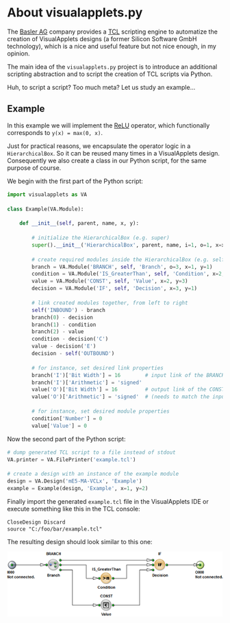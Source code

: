 # About visualapplets.py

The [Basler AG](https://www.baslerweb.com) company provides a [TCL](https://wiki.tcl-lang.org/page/An+Introduction+to+Tcl+Scripting) scripting engine
to automatize the creation of VisualApplets designs (a former Silicon Software GmbH technology),
which is a nice and useful feature but not nice enough, in my opinion.

The main idea of the `visualapplets.py` project is to introduce an additional scripting abstraction
and to script the creation of TCL scripts via Python.

Huh, to script a script? Too much meta? Let us study an example...

## Example

In this example we will implement the [ReLU](https://en.wikipedia.org/wiki/Rectifier_(neural_networks)) operator,
which functionally corresponds to `y(x) = max(0, x)`.

Just for practical reasons, we encapsulate the operator logic in a `HierarchicalBox`.
So it can be reused many times in a VisualApplets design.
Consequently we also create a class in our Python script,
for the same purpose of course.

We begin with the first part of the Python script:

```python
import visualapplets as VA

class Example(VA.Module):

    def __init__(self, parent, name, x, y):

        # initialize the HierarchicalBox (e.g. super)
        super().__init__('HierarchicalBox', parent, name, i=1, o=1, x=x, y=y)

        # create required modules inside the HierarchicalBox (e.g. self)
        branch = VA.Module('BRANCH', self, 'Branch', o=3, x=1, y=1)
        condition = VA.Module('IS_GreaterThan', self, 'Condition', x=2, y=2)
        value = VA.Module('CONST', self, 'Value', x=2, y=3)
        decision = VA.Module('IF', self, 'Decision', x=3, y=1)

        # link created modules together, from left to right
        self('INBOUND') - branch
        branch(0) - decision
        branch(1) - condition
        branch(2) - value
        condition - decision('C')
        value - decision('E')
        decision - self('OUTBOUND')

        # for instance, set desired link properties
        branch('I')['Bit Width'] = 16        # input link of the BRANCH
        branch('I')['Arithmetic'] = 'signed'
        value('O')['Bit Width'] = 16         # output link of the CONST
        value('O')['Arithmetic'] = 'signed'  # (needs to match the input link)

        # for instance, set desired module properties
        condition['Number'] = 0
        value['Value'] = 0
```

Now the second part of the Python script:

```python
# dump generated TCL script to a file instead of stdout
VA.printer = VA.FilePrinter('example.tcl')

# create a design with an instance of the example module
design = VA.Design('mE5-MA-VCLx', 'Example')
example = Example(design, 'Example', x=1, y=2)
```

Finally import the generated `example.tcl` file in the VisualApplets IDE or execute something like this in the TCL console:

```
CloseDesign Discard
source "C:/foo/bar/example.tcl"
```

The resulting design should look similar to this one:

![](example.png)
